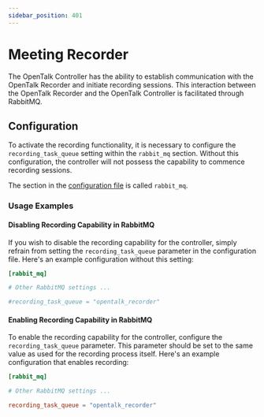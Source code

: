 ```yaml
---
sidebar_position: 401
---
```


# Meeting Recorder

The OpenTalk Controller has the ability to establish communication with the
OpenTalk Recorder and initiate recording sessions. This interaction between the
OpenTalk Recorder and the OpenTalk Controller is facilitated through RabbitMQ.

## Configuration

To activate the recording functionality, it is necessary to configure the
`recording_task_queue` setting within the `rabbit_mq` section. Without this
configuration, the controller will not possess the capability to commence
recording sessions.

The section in the [configuration file](../../core/configuration.md) is called `rabbit_mq`.

### Usage Examples

#### Disabling Recording Capability in RabbitMQ

If you wish to disable the recording capability for the controller, simply
refrain from setting the `recording_task_queue` parameter in the configuration
file. Here's an example configuration without this setting:

```toml
[rabbit_mq]

# Other RabbitMQ settings ...

#recording_task_queue = "opentalk_recorder"
```

#### Enabling Recording Capability in RabbitMQ

To enable the recording capability for the controller, configure the
`recording_task_queue` parameter. This parameter should be set to the same value
as used for the recording process itself. Here's an example configuration that
enables recording:

```toml
[rabbit_mq]

# Other RabbitMQ settings ...

recording_task_queue = "opentalk_recorder"
```
